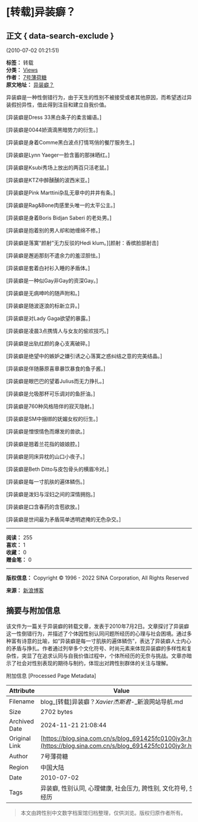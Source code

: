 # [转载]异装癖？

## 正文 { data-search-exclude }


(2010-07-02 01:21:51)

**标签：** 转载  
**分类：** [Views](https://blog.sina.com.cn/s/articlelist_1762928124_1_1.html)  
**作者：** [7号薄荷糖](http://blog.sina.com.cn/u/1175380083 "7号薄荷糖")  
**原文地址：** [异装癖？](http://blog.sina.com.cn/s/blog_460ee0730100hqbz.html "异装癖？")  

异装癖是一种性倒错行为，由于天生的性别不被接受或者其他原因，而希望透过异装假扮异性，借此得到注目和建立自我价值。

\[异装癖是Dress 33黑白条子的柔言媚语。\]

\[异装癖是0044娇滴滴黑暗势力的衍生。\]

\[异装癖是身着Comme黑白波点打情骂俏的餐厅服务生。\]

\[异装癖是Lynn Yaeger一脸含蓄的那抹晒红。\]

\[异装癖是Ksubi秀场上放出的两百只活老鼠。\]

\[异装癖是KTZ中醉醺醺的波西米亚。\]

\[异装癖是Pink Marttini杂乱无章中的井井有条。\]

\[异装癖是Rag&Bone肉感里头唯一的太平公主。\]

\[异装癖是身着Boris Bidjan Saberi 的老处男。\]

\[异装癖是抱着别的男人却和她缠绵不修。\]

\[异装癖是落寞“颜射”无力反驳的Hedi klum。\]\[颜射：香槟脸部射击\]

\[异装癖是邂逅那刻不遣余力的羞涩胆怯。\]

\[异装癖是套着白衬衫入睡的矛盾体。\]

\[异装癖是一种似Gay非Gay的资深Gay。\]

\[异装癖是无病呻吟的随声附和。\]

\[异装癖是随波逐浪的标新立异。\]

\[异装癖是对Lady Gaga欲望的暴露。\]

\[异装癖是凌晨3点携情人与女友的偷欢技巧。\]

\[异装癖是出轨红颜的身心支离破碎。\]

\[异装癖是绝望中的嫉妒之嫌引诱之心落寞之惑纠结之意的完美结晶。\]

\[异装癖是伴随藤原喜章暴饮暴食的鱼子酱。\]

\[异装癖是眼巴巴的望着Julius而无力挣扎。\]

\[异装癖是允吸那杯可乐调对的鱼肝油。\]

\[异装癖是760种风格陪伴的寂灭隐射。\]

\[异装癖是SM中捆绑的妩媚女权的衍生。\]

\[异装癖是憎恨情色而爆发的兽欲。\]

\[异装癖是翘着兰花指的娘娘腔。\]

\[异装癖是同床异枕的山口小夜子。\]

\[异装癖是Beth Ditto与皮包骨头的横眉冷对。\]

\[异装癖是每一寸肌肤的遍体鳞伤。\]

\[异装癖是泼妇与淫妇之间的深情拥抱。\]

\[异装癖是口含春药的含苞欲放。\]

\[异装癖是世间最为矛盾简单透明遮掩的无色杂交。\]

---

**阅读：** 255   
**喜欢：** 1  
**收藏：** 0  
**赠金笔：** 0  

---

**版权信息：** Copyright © 1996 - 2022 SINA Corporation, All Rights Reserved  

**来源：** [新浪博客](http://blog.sina.com.cn/u/1762928124)  

## 摘要与附加信息

<!-- tcd_abstract -->
该文件为一篇关于异装癖的转载文章，发表于2010年7月2日。文章探讨了异装癖这一性倒错行为，并描述了个体因性别认同问题所经历的心理与社会困境。通过多种富有诗意的比喻，如“异装癖是每一寸肌肤的遍体鳞伤”，表达了异装癖人士内心的矛盾与挣扎。作者通过列举多个文化符号、时尚元素来体现异装癖的多样性和复杂性，突显了在追求认同与自我价值过程中，个体所经历的无奈与挑战。文章亦暗示了社会对性别表现的期待与制约，体现出对跨性别群体的关注与理解。
<!-- tcd_abstract_end -->

附加信息 [Processed Page Metadata]

| Attribute       | Value                                  |
|-----------------|----------------------------------------|
| Filename        | blog_[转载]异装癖？_Xavier杰斯君_-_新浪网站导航.md                             |
| Size            | 2702 bytes                           |
| Archived Date   | 2024-11-21 21:08:44                             |
| Original Link   | [https://blog.sina.com.cn/s/blog_691425fc0100jy3r.html](https://blog.sina.com.cn/s/blog_691425fc0100jy3r.html)                       |
| Author          | 7号薄荷糖                               |
| Region          | 中国大陆                               |
| Date            | 2010-07-02                                 |
| Tags            | 异装癖, 性别认同, 心理健康, 社会压力, 跨性别, 文化符号, 生活经历                                 |
>
> 本文由跨性别中文数字档案馆归档整理，仅供浏览。版权归原作者所有。
>